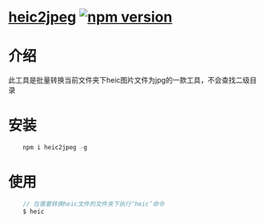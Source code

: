 # [heic2jpeg](https://github.com/Genie77998/heic.git) [![npm version](https://img.shields.io/npm/v/heic2jpeg.svg?style=flat)](https://www.npmjs.com/package/heic2jpeg)

# 介绍
此工具是批量转换当前文件夹下heic图片文件为jpg的一款工具，不会查找二级目录

# 安装
```js
    npm i heic2jpeg -g
```

# 使用
```js
    // 在需要转换heic文件的文件夹下执行‘heic’命令
    $ heic
```